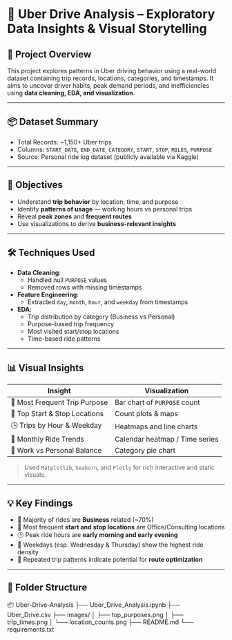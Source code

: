 # 🚗 Uber Drive Analysis – Exploratory Data Insights & Visual Storytelling

## 📌 Project Overview
This project explores patterns in Uber driving behavior using a real-world dataset containing trip records, locations, categories, and timestamps. It aims to uncover driver habits, peak demand periods, and inefficiencies using **data cleaning, EDA, and visualization**.

---

## 📦 Dataset Summary
- Total Records: ~1,150+ Uber trips  
- Columns: `START_DATE`, `END_DATE`, `CATEGORY`, `START`, `STOP`, `MILES`, `PURPOSE`  
- Source: Personal ride log dataset (publicly available via Kaggle)

---

## 🎯 Objectives
- Understand **trip behavior** by location, time, and purpose  
- Identify **patterns of usage** — working hours vs personal trips  
- Reveal **peak zones** and **frequent routes**  
- Use visualizations to derive **business-relevant insights**

---

## 🛠️ Techniques Used
- **Data Cleaning**:
  - Handled null `PURPOSE` values
  - Removed rows with missing timestamps
- **Feature Engineering**:
  - Extracted `day`, `month`, `hour`, and `weekday` from timestamps
- **EDA**:
  - Trip distribution by category (Business vs Personal)
  - Purpose-based trip frequency
  - Most visited start/stop locations
  - Time-based ride patterns

---

## 📊 Visual Insights

| Insight | Visualization |
|--------|---------------|
| 🔹 Most Frequent Trip Purpose | Bar chart of `PURPOSE` count |
| 📍 Top Start & Stop Locations | Count plots & maps |
| 🕒 Trips by Hour & Weekday | Heatmaps and line charts |
| 📅 Monthly Ride Trends | Calendar heatmap / Time series |
| 🚦 Work vs Personal Balance | Category pie chart |

> Used `Matplotlib`, `Seaborn`, and `Plotly` for rich interactive and static visuals.

---

## 💡 Key Findings

- 🚕 Majority of rides are **Business** related (~70%)
- 🏢 Most frequent **start and stop locations** are Office/Consulting locations
- 🕒 Peak ride hours are **early morning and early evening**
- 📆 Weekdays (esp. Wednesday & Thursday) show the highest ride density
- 📍 Repeated trip patterns indicate potential for **route optimization**

---

## 📂 Folder Structure

📦 Uber-Drive-Analysis
├── Uber_Drive_Analysis.ipynb
├── Uber_Drive.csv
├── images/
│ ├── top_purposes.png
│ ├── trip_times.png
│ └── location_counts.png
├── README.md
└── requirements.txt
